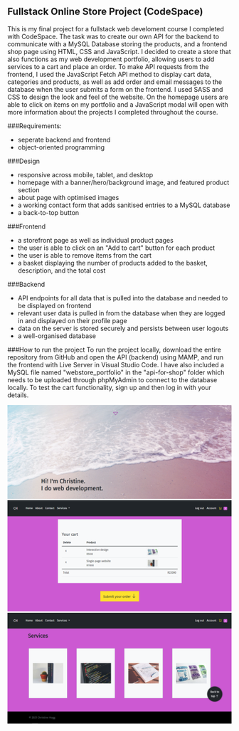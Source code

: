 ## Fullstack Online Store Project (CodeSpace)

This is my final project for a fullstack web develoment course I completed with CodeSpace. The task was to create our own API for the backend to communicate with a MySQL Database storing the products, and a frontend shop page using HTML, CSS and JavaScript. I decided to create a store that also functions as my web development portfolio, allowing users to add services to a cart and place an order. To make API requests from the frontend, I used the JavaScript Fetch API method to display cart data, categories and products, as well as add order and email messages to the database when the user submits a form on the frontend. I used SASS and CSS to design the look and feel of the website. On the homepage users are able to click on items on my portfolio and a JavaScript modal will open with more information about the projects I completed throughout the course. 

###Requirements:
* seperate backend and frontend
* object-oriented programming

###Design
* responsive across mobile, tablet, and desktop
* homepage with a banner/hero/background image, and featured product section
* about page with optimised images 
* a working contact form that adds sanitised entries to a MySQL database
* a back-to-top button

###Frontend
* a storefront page as well as individual product pages
* the user is able to click on an "Add to cart" button for each product
* the user is able to remove items from the cart
* a basket displaying the number of products added to the basket, description, and the total cost

###Backend
* API endpoints for all data that is pulled into the database and needed to be displayed on frontend
* relevant user data is pulled in from the database when they are logged in and displayed on their profile page
* data on the server is stored securely and persists between user logouts
* a well-organised database

###How to run the project
To run the project locally, download the entire repository from GitHub and open the API (backend) using MAMP, and run the frontend with Live Server in Visual Studio Code. I have also included a MySQL file named "webstore_portfolio" in the "api-for-shop" folder which needs to be uploaded through phpMyAdmin to connect to the database locally. To test the cart functionality, sign up and then log in with your details. 

![](portfolioshop-frontend/images/fullstack-store-project-1.PNG)
![](portfolioshop-frontend/images/fullstack-store-project-2.PNG)
![](portfolioshop-frontend/images/fullstack-store-project-3.PNG)
